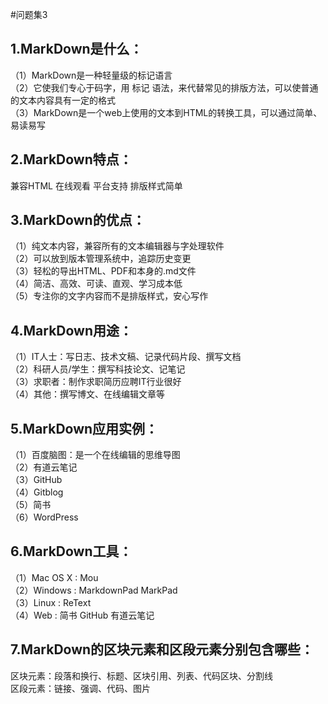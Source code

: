 #问题集3

## 1.MarkDown是什么：
（1）MarkDown是一种轻量级的标记语言  
（2）它使我们专心于码字，用 标记 语法，来代替常见的排版方法，可以使普通的文本内容具有一定的格式  
（3）MarkDown是一个web上使用的文本到HTML的转换工具，可以通过简单、易读易写  

## 2.MarkDown特点：
兼容HTML  在线观看  平台支持  排版样式简单

## 3.MarkDown的优点：
（1）纯文本内容，兼容所有的文本编辑器与字处理软件  
（2）可以放到版本管理系统中，追踪历史变更  
（3）轻松的导出HTML、PDF和本身的.md文件  
（4）简洁、高效、可读、直观、学习成本低  
（5）专注你的文字内容而不是排版样式，安心写作  

## 4.MarkDown用途：
（1）IT人士：写日志、技术文稿、记录代码片段、撰写文档  
（2）科研人员/学生：撰写科技论文、记笔记  
（3）求职者：制作求职简历应聘IT行业很好  
（4）其他：撰写博文、在线编辑文章等  

## 5.MarkDown应用实例：
（1）百度脑图：是一个在线编辑的思维导图  
（2）有道云笔记  
（3）GitHub  
（4）Gitblog  
（5）简书  
（6）WordPress  

## 6.MarkDown工具：
（1）Mac OS X : Mou  
（2）Windows : MarkdownPad   MarkPad  
（3）Linux : ReText  
（4）Web : 简书  GitHub  有道云笔记  

## 7.MarkDown的区块元素和区段元素分别包含哪些：
区块元素：段落和换行、标题、区块引用、列表、代码区块、分割线  
区段元素：链接、强调、代码、图片  
